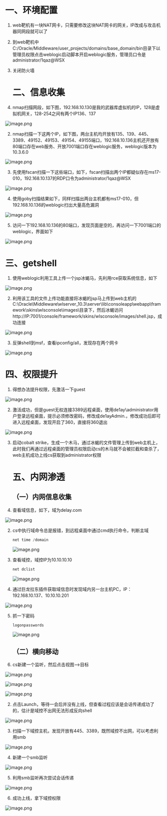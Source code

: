 # 一、环境配置

1. web靶机有一块NAT网卡，只需要修改这块NAT网卡的网关，IP改成与攻击机器同网段就可以了

2. 到web靶机中C:/Oracle/Middleware/user_projects/domains/base_domain/bin目录下以管理员权限点击weblogic启动脚本开启weblogic服务，管理员口令是administrator/1qaz@WSX

3. 关闭防火墙
   
   # 二、信息收集

4. nmap扫描网段，如下图，192.168.10.130是我的武器库虚拟机的IP，128是虚拟机网关，128-254之间有两个IP136、137

![image.png](img/ATT&CK/ATT&CK2/1.png)

2. nmap扫描一下这两个IP，如下图，两台主机均开放有135、139、445、3389、49152、49153、49154、49155端口，192.168.10.136主机还开放有80端口存在web服务、开放7001端口存在weblogic服务，weblogic版本为10.3.6.0

![image.png](img/ATT&CK/ATT&CK2/2.png)

3. 先使用fscan扫描一下这些端口，如下，fscan扫描出两个IP都疑似存在ms17-010，192.168.10.137的RDP口令为administrator/1qaz@WSX

![image.png](img/ATT&CK/ATT&CK2/3.png)

4. 使用goby扫描结果如下，同样扫描出两台主机都有ms17-010，但192.168.10.136的weblogic扫出大量高危漏洞

![image.png](img/ATT&CK/ATT&CK2/4.png)

5. 访问一下192.168.10.136的80端口，发现页面是空的，再访问一下7001端口的weblogic，界面如下

![image.png](img/ATT&CK/ATT&CK2/5.png)

# 三、getshell

1. 使用weblogic利用工具上传一个jsp冰蝎马，先利用rce获取系统信息，如下

![image.png](img/ATT&CK/ATT&CK2/6.png)

2. 利用该工具的文件上传功能直接将冰蝎的jsp马上传到web主机的C:\Oracle\Middleware\wlserver_10.3\server\lib\consoleapp\webapp\framework\skins\wlsconsole\images\目录下，然后冰蝎访问http://IP:7001/console/framework/skins/wlsconsole/images/shell.jsp，成功连接

![image.png](img/ATT&CK/ATT&CK2/7.png)

3. 反弹shell到msf，查看ipconfig/all，发现存在两个网卡

![image.png](img/ATT&CK/ATT&CK2/8.png)

# 四、权限提升

1. 得想办法提升权限，先激活一下guest

![image.png](img/ATT&CK/ATT&CK2/9.png)

2. 激活成功，但是guest无权连接3389远程桌面，使用de1ay\administrator用户登录远程桌面，提示必须修改密码，修改成de1ayAdmin.，修改成功后即可进入远程桌面，发现开启了360，直接将360退出

![image.png](img/ATT&CK/ATT&CK2/10.png)

3. 启动cobalt strike，生成一个木马，通过冰蝎的文件管理上传到web主机上，此时我们再通过远程桌面的管理员权限启动cs的木马就不会被拦截和查杀了，web主机成功上线cs获取到administrator权限
   
   # 五、内网渗透
   
   ## （一）内网信息收集

4. 查看域信息，如下，域为delay.com

![image.png](img/ATT&CK/ATT&CK2/11.png)

2. cs中执行域命令总是报错，到远程桌面中通过cmd执行命令，判断主域
   
   ```powershell
   net time /domain
   ```
   
   ![image.png](img/ATT&CK/ATT&CK2/12.png)

3. 查看域控，域控IP为10.10.10.10
   
   ```powershell
   net dclist
   ```
   
   ![image.png](img/ATT&CK/ATT&CK2/13.png)

4. 通过巨龙拉东插件获取域信息时发现域内另一台主机PC，IP：192.168.10.137、10.10.10.201

![image.png](img/ATT&CK/ATT&CK2/14.png)

5. 抓一下密码
   
   ```powershell
   logonpasswords
   ```
   
   ![image.png](img/ATT&CK/ATT&CK2/15.png)
   
   ## （二）横向移动

6. cs新建一个监听，然后点击视图——>目标

![image.png](img/ATT&CK/ATT&CK2/16.png)

![image.png](img/ATT&CK/ATT&CK2/17.png)

![image.png](img/ATT&CK/ATT&CK2/18.png)

2. 点击Launch，等待一会后并没有上线，但查看过程应该是会话传递成功了的，估计是域控不出网无法形成反向shell

![image.png](img/ATT&CK/ATT&CK2/19.png)

3. 扫描一下域控主机，发现开放有445、3389，既然域控不出网，可以考虑利用smb

![image.png](img/ATT&CK/ATT&CK2/20.png)

4. 新建一个smb监听

![image.png](img/ATT&CK/ATT&CK2/21.png)

5. 利用smb监听再次尝试会话传递

![image.png](img/ATT&CK/ATT&CK2/22.png)

6. 成功上线，拿下域控权限

![image.png](img/ATT&CK/ATT&CK2/23.png)
